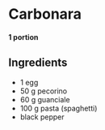 # Carbonara
#### 1 portion

## Ingredients
* 1 egg
* 50 g pecorino
* 60 g guanciale
* 100 g pasta (spaghetti)
* black pepper

